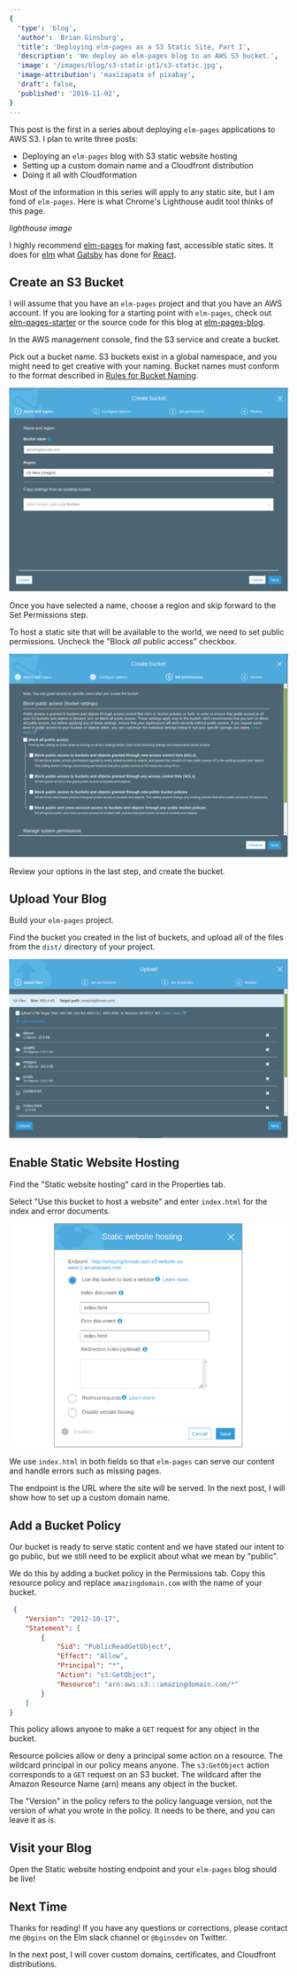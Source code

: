 ```yaml
---
{
  'type': 'blog',
  'author': 'Brian Ginsburg',
  'title': 'Deploying elm-pages as a S3 Static Site, Part I',
  'description': 'We deploy an elm-pages blog to an AWS S3 bucket.',
  'image': '/images/blog/s3-static-pt1/s3-static.jpg',
  'image-attribution': 'maxizapata of pixabay',
  'draft': false,
  'published': '2019-11-02',
}
---
```


This post is the first in a series about deploying `elm-pages` applications to
AWS S3. I plan to write three posts:

- Deploying an `elm-pages` blog with S3 static website hosting
- Setting up a custom domain name and a Cloudfront distribution
- Doing it all with Cloudformation

Most of the information in this series will apply to any static site, but I am
fond of `elm-pages`. Here is what Chrome's Lighthouse audit tool thinks of this
page.

*lighthouse image*

I highly recommend [elm-pages](https://github.com/dillonkearns/elm-pages) for making
fast, accessible static sites. It does for [elm](https://elm-lang.org/) what 
[Gatsby](https://www.gatsbyjs.org/) has done for [React](https://reactjs.org/).

## Create an S3 Bucket

I will assume that you have an `elm-pages` project and that you have an AWS
account. If you are looking for a starting point with `elm-pages`, check out
[elm-pages-starter](https://github.com/dillonkearns/elm-pages-starter) or the
source code for this blog at
[elm-pages-blog](https://github.com/bgins/elm-pages-blog).

In the AWS management console, find the S3 service and create a bucket.

Pick out a bucket name. S3 buckets exist in a global namespace, and you might
need to get creative with your naming. Bucket names must conform to the format
described in [Rules for Bucket
Naming](https://docs.aws.amazon.com/AmazonS3/latest/dev/BucketRestrictions.html#bucketnamingrules).

![Good bucket name](/images/blog/s3-static-pt1/good-bucket-name.png) 

Once you have selected a name, choose a region and skip forward to the Set Permissions step.

To host a static site that will be available to the world, we need to set public
permissions. Uncheck the "Block *all* public access" checkbox.

![Set public access](/images/blog/s3-static-pt1/public-access.png) 

Review your options in the last step, and create the bucket.

## Upload Your Blog

Build your `elm-pages` project. 

Find the bucket you created in the list of buckets, and upload all of the files from the `dist/`
directory of your project.

![Set public access](/images/blog/s3-static-pt1/upload.png) 


## Enable Static Website Hosting

Find the "Static website hosting" card in the Properties tab. 

Select "Use this bucket to host a website" and enter `index.html` for the index and error
documents.

![Set public access](/images/blog/s3-static-pt1/static-hosting.png) 

We use `index.html` in both fields so that `elm-pages` can serve our content and
handle errors such as missing pages.

The endpoint is the URL where the site will be served. In the next post, I will
show how to set up a custom domain name.

## Add a Bucket Policy

Our bucket is ready to serve static content and we have stated our intent to go
public, but we still need to be explicit about what we mean by "public".

We do this by adding a bucket policy in the Permissions tab. Copy this resource
policy and replace `amazingdomain.com` with the name of your bucket.

```json
 {
    "Version": "2012-10-17",
    "Statement": [
        {
            "Sid": "PublicReadGetObject",
            "Effect": "Allow",
            "Principal": "*",
            "Action": "s3:GetObject",
            "Resource": "arn:aws:s3:::amazingdomain.com/*"
        }
    ]
}
```

This policy allows anyone to make a `GET` request for any object in the
bucket.

Resource policies allow or deny a principal some action on a
resource. The wildcard principal in our policy means anyone. The
`s3:GetObject` action corresponds to a `GET` request on an S3 bucket. The wildcard 
after the Amazon Resource Name (arn) means any object in the bucket. 

The "Version" in the policy refers to the policy language version, 
not the version of what you wrote in the policy. It needs to be there, and you can
leave it as is.

## Visit your Blog

Open the Static website hosting endpoint and your `elm-pages` blog 
should be live!

## Next Time

Thanks for reading! If you have any questions or corrections, please contact me
`@bgins` on the Elm slack channel or `@bginsdev` on Twitter.

In the next post, I will cover custom domains, certificates, and Cloudfront distributions.
